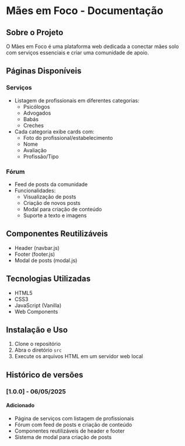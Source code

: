 # Mães em Foco - Documentação

## Sobre o Projeto

O Mães em Foco é uma plataforma web dedicada a conectar mães solo com serviços essenciais e criar uma comunidade de apoio.

## Páginas Disponíveis

### Serviços

- Listagem de profissionais em diferentes categorias:
  - Psicólogos
  - Advogados
  - Babás
  - Creches
- Cada categoria exibe cards com:
  - Foto do profissional/estabelecimento
  - Nome
  - Avaliação
  - Profissão/Tipo

### Fórum

- Feed de posts da comunidade
- Funcionalidades:
  - Visualização de posts
  - Criação de novos posts
  - Modal para criação de conteúdo
  - Suporte a texto e imagens

## Componentes Reutilizáveis

- Header (navbar.js)
- Footer (footer.js)
- Modal de posts (modal.js)

## Tecnologias Utilizadas

- HTML5
- CSS3
- JavaScript (Vanilla)
- Web Components

## Instalação e Uso

1. Clone o repositório
2. Abra o diretório `src`
3. Execute os arquivos HTML em um servidor web local

## Histórico de versões

### [1.0.0] - 06/05/2025

#### Adicionado

- Página de serviços com listagem de profissionais
- Fórum com feed de posts e criação de conteúdo
- Componentes reutilizáveis de header e footer
- Sistema de modal para criação de posts
